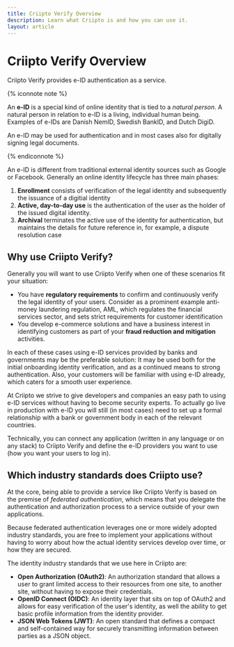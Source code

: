 ```yaml
---
title: Criipto Verify Overview
description: Learn what Criipto is and how you can use it.
layout: article
---
```

# Criipto Verify Overview

Criipto Verify provides e-ID authentication as a service. 

{% iconnote note %}

An **e-ID** is a special kind of online identity that is tied to a *natural person*. A natural person in relation to e-ID is a living, individual human being. Examples of e-IDs are Danish NemID, Swedish BankID, and Dutch DigiD.

An e-ID may be used for authentication and in most cases also for digitally signing legal documents.

{% endiconnote %}

An e-ID is different from traditional external identity sources such as Google or Facebook. Generally an online identity lifecycle has three main phases:

1. **Enrollment** consists of verification of the legal identity and subsequently the issuance of a digitial identity
2. **Active, day-to-day use** is the authentication of the user as the holder of the issued digital identity.
3. **Archival** terminates the active use of the identity for authentication, but maintains the details for future reference in, for example, a dispute resolution case

## Why use Criipto Verify?

Generally you will want to use Criipto Verify when one of these scenarios fit your situation:

- You have **regulatory requirements** to confirm and continuously verify the legal identity of your users. Consider as a prominent example anti-money laundering regulation, AML, which regulates the financial services sector, and sets strict requirements for customer identification
- You develop e-commerce solutions and have a business interest in identifying customers as part of your **fraud reduction and mitigation** activities.

In each of these cases using e-ID services provided by banks and governments may be the preferable solution: It may be used both for the initial onboarding identity verification, and as a continued means to strong authentication. Also, your customers will be familiar with using e-ID already, which caters for a smooth user experience.

At Criipto we strive to give developers and companies an easy path to using e-ID services without having to become security experts. To actually go live in production with e-ID you will still (in most cases) need to set up a formal relationship with a bank or government body in each of the relevant countries.

Technically, you can connect any application (written in any language or on any stack) to Criipto Verify and define the e-ID providers you want to use (how you want your users to log in). 

## Which industry standards does Criipto use?

At the core, being able to provide a service like Criipto Verify is based on the premise of *federated authentication*, which means that you delegate the authentication and authorization process to a service outside of your own applications. 

Because federated authentication leverages one or more widely adopted industry standards, you are free to implement your applications without having to worry about how the actual identity services develop over time, or how they are secured.

The identity industry standards that we use here in Criipto are:

- **Open Authorization (OAuth2)**: An authorization standard that allows a user to grant limited access to their resources from one site, to another site, without having to expose their credentials. 
- **OpenID Connect (OIDC)**: An identity layer that sits on top of OAuth2 and allows for easy verification of the user's identity, as well the ability to get basic profile information from the identity provider.
- **JSON Web Tokens (JWT)**: An open standard that defines a compact and self-contained way for securely transmitting information between parties as a JSON object.